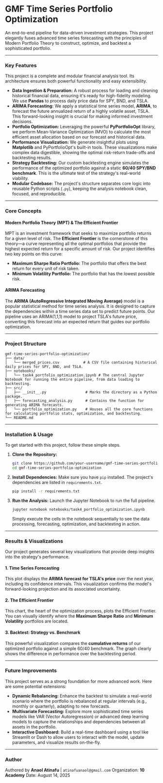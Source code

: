 # GMF Time Series Portfolio Optimization

An end-to-end pipeline for data-driven investment strategies. This project elegantly fuses advanced time series forecasting with the principles of Modern Portfolio Theory to construct, optimize, and backtest a sophisticated portfolio.

-----

### Key Features

This project is a complete and modular financial analysis tool. Its architecture ensures both powerful functionality and easy extensibility.

  - **Data Ingestion & Preparation:** A robust process for loading and cleaning historical financial data, ensuring it's ready for high-fidelity modeling. We use **Pandas** to process daily price data for SPY, BND, and TSLA.
  - **ARIMA Forecasting:** We apply a statistical time series model, **ARIMA**, to forecast the future annualized return of a highly volatile asset, TSLA. This forward-looking insight is crucial for making informed investment decisions.
  - **Portfolio Optimization:** Leveraging the powerful **PyPortfolioOpt** library, we perform Mean-Variance Optimization (MVO) to calculate the most efficient asset allocation based on our forecast and historical data.
  - **Performance Visualization:** We generate insightful plots using **Matplotlib** and PyPortfolioOpt's built-in tools. These visualizations make complex data digestible, showing the optimal risk-return trade-offs and backtesting results.
  - **Strategy Backtesting:** Our custom backtesting engine simulates the performance of the optimized portfolio against a static **60/40 SPY/BND benchmark**. This is the ultimate test of the strategy's real-world viability.
  - **Modular Codebase:** The project's structure separates core logic into reusable Python scripts (`.py`), keeping the analysis notebook clean, focused, and reproducible.

-----

### Core Concepts

#### Modern Portfolio Theory (MPT) & The Efficient Frontier

MPT is an investment framework that seeks to maximize portfolio returns for a given level of risk. The **Efficient Frontier** is the cornerstone of this theory—a curve representing all the optimal portfolios that provide the highest expected return for a specific amount of risk. Our project identifies two key points on this curve:

  - **Maximum Sharpe Ratio Portfolio:** The portfolio that offers the best return for every unit of risk taken.
  - **Minimum Volatility Portfolio:** The portfolio that has the lowest possible risk.

#### ARIMA Forecasting

The **ARIMA (AutoRegressive Integrated Moving Average)** model is a popular statistical method for time series analysis. It is designed to capture the dependencies within a time series data set to predict future points. Our pipeline uses an ARIMA(1,1,1) model to project TSLA's future price, converting this forecast into an expected return that guides our portfolio optimization.

-----

### Project Structure

```
gmf-time-series-portfolio-optimization/
├── data/
│   └── merged_prices.csv           # A CSV file containing historical daily prices for SPY, BND, and TSLA.
├── notebooks/
│   └── task4_portfolio_optimization.ipynb # The central Jupyter Notebook for running the entire pipeline, from data loading to backtesting.
├── src/
│   ├── __init__.py                  # Marks the directory as a Python package.
│   ├── forecasting_analysis.py      # Contains the function for generating ARIMA forecasts.
│   └── portfolio_optimization.py    # Houses all the core functions for calculating portfolio stats, optimization, and backtesting.
└── README.md
```

-----

### Installation & Usage

To get started with this project, follow these simple steps.

1.  **Clone the Repository:**

    ```sh
    git clone https://github.com/your-username/gmf-time-series-portfolio-optimization.git
    cd gmf-time-series-portfolio-optimization
    ```

2.  **Install Dependencies:**
    Make sure you have `pip` installed. The project's dependencies are listed in `requirements.txt`.

    ```sh
    pip install -r requirements.txt
    ```

3.  **Run the Analysis:**
    Launch the Jupyter Notebook to run the full pipeline.

    ```sh
    jupyter notebook notebooks/task4_portfolio_optimization.ipynb
    ```

    Simply execute the cells in the notebook sequentially to see the data processing, forecasting, optimization, and backtesting in action.

-----

### Results & Visualizations

Our project generates several key visualizations that provide deep insights into the strategy's performance.

#### 1\. Time Series Forecasting

This plot displays the **ARIMA forecast for TSLA's price** over the next year, including its confidence intervals. This visualization confirms the model's forward-looking projection and its associated uncertainty.

#### 2\. The Efficient Frontier

This chart, the heart of the optimization process, plots the Efficient Frontier. You can visually identify where the **Maximum Sharpe Ratio** and **Minimum Volatility** portfolios are located.

#### 3\. Backtest: Strategy vs. Benchmark

This powerful visualization compares the **cumulative returns** of our optimized portfolio against a simple 60/40 benchmark. The graph clearly shows the difference in performance over the backtesting period.

-----

### Future Improvements

This project serves as a strong foundation for more advanced work. Here are some potential extensions:

  - **Dynamic Rebalancing:** Enhance the backtest to simulate a real-world scenario where the portfolio is rebalanced at regular intervals (e.g., monthly or quarterly), adapting to new forecasts.
  - **Multivariate Forecasting:** Explore more sophisticated time series models like VAR (Vector Autoregression) or advanced deep learning models to capture the relationships and dependencies between all assets in the portfolio.
  - **Interactive Dashboard:** Build a real-time dashboard using a tool like Streamlit or Dash to allow users to interact with the model, update parameters, and visualize results on-the-fly.

-----

### Author

Authored by **Anaol Atinafu** | `atinafuanaol@gmail.com`
Organization: **10 Academy**
Date: August 14, 2025
